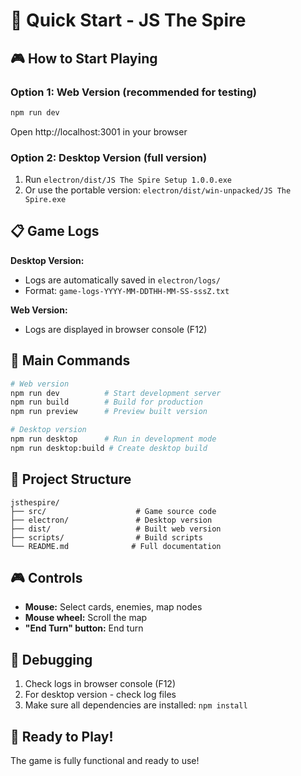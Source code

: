 # 🚀 Quick Start - JS The Spire

## 🎮 How to Start Playing

### Option 1: Web Version (recommended for testing)
```bash
npm run dev
```
Open http://localhost:3001 in your browser

### Option 2: Desktop Version (full version)
1. Run `electron/dist/JS The Spire Setup 1.0.0.exe`
2. Or use the portable version: `electron/dist/win-unpacked/JS The Spire.exe`

## 📋 Game Logs

**Desktop Version:**
- Logs are automatically saved in `electron/logs/`
- Format: `game-logs-YYYY-MM-DDTHH-MM-SS-sssZ.txt`

**Web Version:**
- Logs are displayed in browser console (F12)

## 🎯 Main Commands

```bash
# Web version
npm run dev          # Start development server
npm run build        # Build for production
npm run preview      # Preview built version

# Desktop version
npm run desktop      # Run in development mode
npm run desktop:build # Create desktop build
```

## 📁 Project Structure

```
jsthespire/
├── src/                    # Game source code
├── electron/               # Desktop version
├── dist/                   # Built web version
├── scripts/                # Build scripts
└── README.md              # Full documentation
```

## 🎮 Controls

- **Mouse:** Select cards, enemies, map nodes
- **Mouse wheel:** Scroll the map
- **"End Turn" button:** End turn

## 🐛 Debugging

1. Check logs in browser console (F12)
2. For desktop version - check log files
3. Make sure all dependencies are installed: `npm install`

## 🎯 Ready to Play!

The game is fully functional and ready to use! 